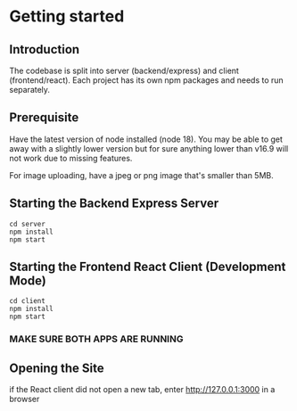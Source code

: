 # Getting started

## Introduction
The codebase is split into server (backend/express) and client (frontend/react).
Each project has its own npm packages and needs to run separately.

## Prerequisite
Have the latest version of node installed (node 18). You may be able to get away
with a slightly lower version but for sure anything lower than v16.9 will not
work due to missing features.

For image uploading, have a jpeg or png image that's smaller than 5MB.

## Starting the Backend Express Server 
    cd server
    npm install
    npm start

## Starting the Frontend React Client (Development Mode)
    cd client
    npm install
    npm start

### MAKE SURE BOTH APPS ARE RUNNING

## Opening the Site
if the React client did not open a new tab, enter http://127.0.0.1:3000
in a browser